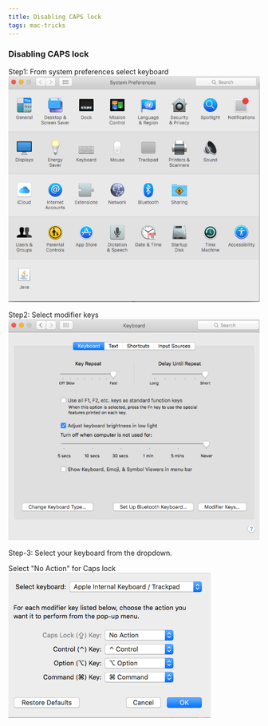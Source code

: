 ```yaml
---
title: Disabling CAPS lock
tags: mac-tricks
---
```


### Disabling CAPS lock

Step1: From system preferences select keyboard
![step-1](/assets/disable-caps-lock-1.png)

Step2: Select modifier keys
![step-2](/assets/disable-caps-lock-2.png)

Step-3: Select your keyboard from the dropdown.

Select "No Action" for Caps lock
![step-3](/assets/disable-caps-lock-3.png)

